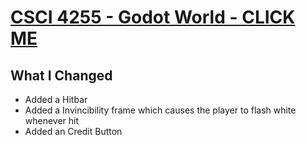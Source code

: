 # [CSCI 4255 - Godot World - CLICK ME](https://hunter-byte-afk.github.io/Godot_World/Dodge%20the%20Creeps.html)
## What I Changed
- Added a Hitbar
- Added a Invincibility frame which causes the player to flash white whenever hit
- Added an Credit Button
